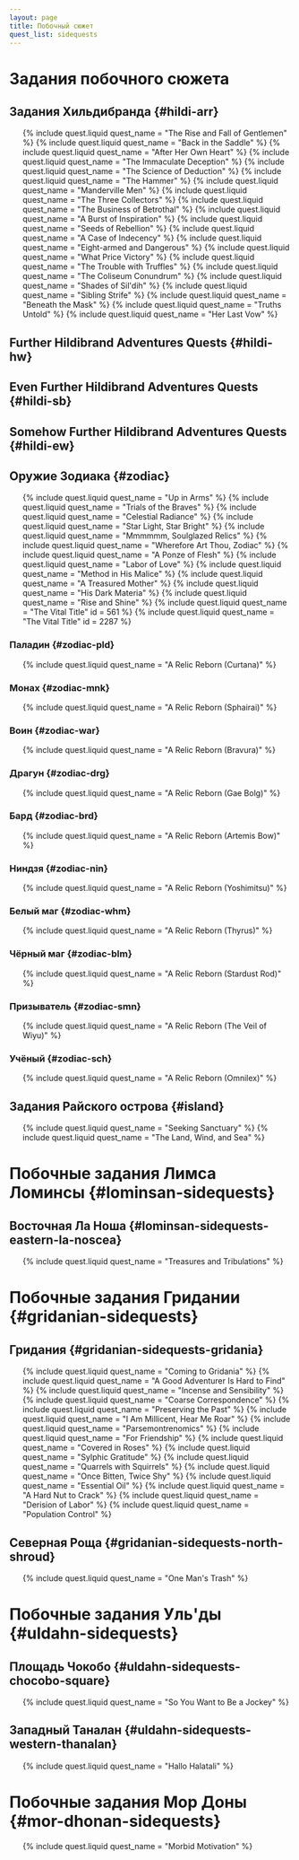 ```yaml
---
layout: page
title: Побочный сюжет
quest_list: sidequests
---
```


# Задания побочного сюжета

## Задания Хильдибранда {#hildi-arr}

<ul markdown="0">
	{% include quest.liquid quest_name = "The Rise and Fall of Gentlemen" %}
	{% include quest.liquid quest_name = "Back in the Saddle" %}
	{% include quest.liquid quest_name = "After Her Own Heart" %}
	{% include quest.liquid quest_name = "The Immaculate Deception" %}
	{% include quest.liquid quest_name = "The Science of Deduction" %}
	{% include quest.liquid quest_name = "The Hammer" %}
	{% include quest.liquid quest_name = "Manderville Men" %}
	{% include quest.liquid quest_name = "The Three Collectors" %}
	{% include quest.liquid quest_name = "The Business of Betrothal" %}
	{% include quest.liquid quest_name = "A Burst of Inspiration" %}
	{% include quest.liquid quest_name = "Seeds of Rebellion" %}
	{% include quest.liquid quest_name = "A Case of Indecency" %}
	{% include quest.liquid quest_name = "Eight-armed and Dangerous" %}
	{% include quest.liquid quest_name = "What Price Victory" %}
	{% include quest.liquid quest_name = "The Trouble with Truffles" %}
	{% include quest.liquid quest_name = "The Coliseum Conundrum" %}
	{% include quest.liquid quest_name = "Shades of Sil'dih" %}
	{% include quest.liquid quest_name = "Sibling Strife" %}
	{% include quest.liquid quest_name = "Beneath the Mask" %}
	{% include quest.liquid quest_name = "Truths Untold" %}
	{% include quest.liquid quest_name = "Her Last Vow" %}
</ul>

## Further Hildibrand Adventures Quests {#hildi-hw}

## Even Further Hildibrand Adventures Quests {#hildi-sb}

## Somehow Further Hildibrand Adventures Quests {#hildi-ew}

## Оружие Зодиака {#zodiac}

<ul markdown="0">
	{% include quest.liquid quest_name = "Up in Arms" %}
	{% include quest.liquid quest_name = "Trials of the Braves" %}
	{% include quest.liquid quest_name = "Celestial Radiance" %}
	{% include quest.liquid quest_name = "Star Light, Star Bright" %}
	{% include quest.liquid quest_name = "Mmmmmm, Soulglazed Relics" %}
	{% include quest.liquid quest_name = "Wherefore Art Thou, Zodiac" %}
	{% include quest.liquid quest_name = "A Ponze of Flesh" %}
	{% include quest.liquid quest_name = "Labor of Love" %}
	{% include quest.liquid quest_name = "Method in His Malice" %}
	{% include quest.liquid quest_name = "A Treasured Mother" %}
	{% include quest.liquid quest_name = "His Dark Materia" %}
	{% include quest.liquid quest_name = "Rise and Shine" %}
	{% include quest.liquid quest_name = "The Vital Title" id = 561 %}
	{% include quest.liquid quest_name = "The Vital Title" id = 2287 %}
</ul>

### Паладин {#zodiac-pld}

<ul markdown="0">
	{% include quest.liquid quest_name = "A Relic Reborn (Curtana)" %}
</ul>

### Монах {#zodiac-mnk}

<ul markdown="0">
	{% include quest.liquid quest_name = "A Relic Reborn (Sphairai)" %}
</ul>

### Воин {#zodiac-war}

<ul markdown="0">
	{% include quest.liquid quest_name = "A Relic Reborn (Bravura)" %}
</ul>

### Драгун {#zodiac-drg}

<ul markdown="0">
	{% include quest.liquid quest_name = "A Relic Reborn (Gae Bolg)" %}
</ul>

### Бард {#zodiac-brd}

<ul markdown="0">
	{% include quest.liquid quest_name = "A Relic Reborn (Artemis Bow)" %}
</ul>

### Ниндзя {#zodiac-nin}

<ul markdown="0">
	{% include quest.liquid quest_name = "A Relic Reborn (Yoshimitsu)" %}
</ul>

### Белый маг {#zodiac-whm}

<ul markdown="0">
	{% include quest.liquid quest_name = "A Relic Reborn (Thyrus)" %}
</ul>

### Чёрный маг {#zodiac-blm}

<ul markdown="0">
	{% include quest.liquid quest_name = "A Relic Reborn (Stardust Rod)" %}
</ul>

### Призыватель {#zodiac-smn}

<ul markdown="0">
	{% include quest.liquid quest_name = "A Relic Reborn (The Veil of Wiyu)" %}
</ul>

### Учёный {#zodiac-sch}

<ul markdown="0">
	{% include quest.liquid quest_name = "A Relic Reborn (Omnilex)" %}
</ul>

## Задания Райского острова {#island}

<ul markdown="0">
	{% include quest.liquid quest_name = "Seeking Sanctuary" %}
	{% include quest.liquid quest_name = "The Land, Wind, and Sea" %}
</ul>

# Побочные задания Лимса Ломинсы {#lominsan-sidequests}

## Восточная Ла Ноша {#lominsan-sidequests-eastern-la-noscea}

<ul markdown="0">
	{% include quest.liquid quest_name = "Treasures and Tribulations" %}
</ul>

# Побочные задания Гридании {#gridanian-sidequests}

## Гридания {#gridanian-sidequests-gridania}

<ul markdown="0">
	{% include quest.liquid quest_name = "Coming to Gridania" %}
	{% include quest.liquid quest_name = "A Good Adventurer Is Hard to Find" %}
	{% include quest.liquid quest_name = "Incense and Sensibility" %}
	{% include quest.liquid quest_name = "Coarse Correspondence" %}
	{% include quest.liquid quest_name = "Preserving the Past" %}
	{% include quest.liquid quest_name = "I Am Millicent, Hear Me Roar" %}
	{% include quest.liquid quest_name = "Parsemontrenomics" %}
	{% include quest.liquid quest_name = "For Friendship" %}
	{% include quest.liquid quest_name = "Covered in Roses" %}
	{% include quest.liquid quest_name = "Sylphic Gratitude" %}
	{% include quest.liquid quest_name = "Quarrels with Squirrels" %}
	{% include quest.liquid quest_name = "Once Bitten, Twice Shy" %}
	{% include quest.liquid quest_name = "Essential Oil" %}
	{% include quest.liquid quest_name = "A Hard Nut to Crack" %}
	{% include quest.liquid quest_name = "Derision of Labor" %}
	{% include quest.liquid quest_name = "Population Control" %}
</ul>

## Северная Роща {#gridanian-sidequests-north-shroud}

<ul markdown="0">
	{% include quest.liquid quest_name = "One Man's Trash" %}
</ul>

# Побочные задания Уль'ды {#uldahn-sidequests}

## Площадь Чокобо {#uldahn-sidequests-chocobo-square}

<ul markdown="0">
	{% include quest.liquid quest_name = "So You Want to Be a Jockey" %}
</ul>

## Западный Таналан {#uldahn-sidequests-western-thanalan}

<ul markdown="0">
	{% include quest.liquid quest_name = "Hallo Halatali" %}
</ul>

# Побочные задания Мор Доны {#mor-dhonan-sidequests}

<ul markdown="0">
	{% include quest.liquid quest_name = "Morbid Motivation" %}
</ul>